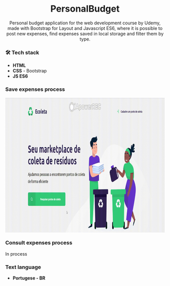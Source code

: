 <h1 align="center">
PersonalBudget</h1>

<p align="center"> 
Personal budget application for the web development course by Udemy, made with Bootstrap for Layout and Javascript ES6, where it is possible to post new expenses, find expenses saved in local storage and filter them by type.
</p>


### 🛠 Tech stack

- **HTML**
- **CSS** - Bootstrap
- **JS ES6**


### Save expenses process
<img src="https://github.com/jpm4rtinss/SiteEcoleta/blob/master/readmeweb.gif" alt="home web"  height="425" align="center">


### Consult expenses process
In process


### Text language
- **Portugese - BR**

